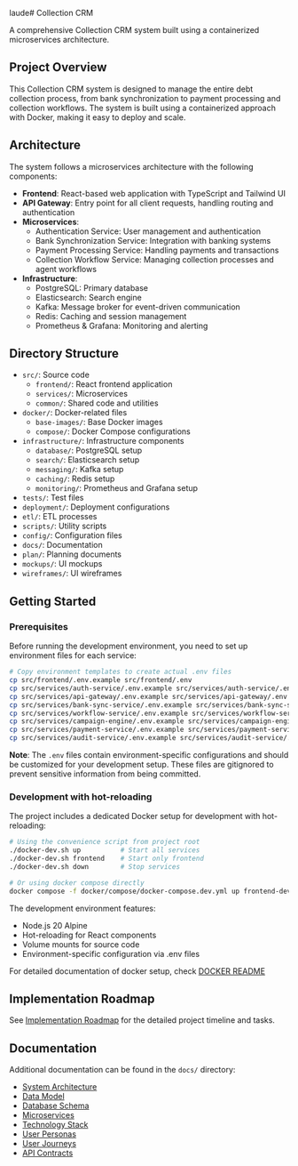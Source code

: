 laude# Collection CRM

A comprehensive Collection CRM system built using a containerized microservices architecture.

## Project Overview

This Collection CRM system is designed to manage the entire debt collection process, from bank synchronization to payment processing and collection workflows. The system is built using a containerized approach with Docker, making it easy to deploy and scale.

## Architecture

The system follows a microservices architecture with the following components:

- **Frontend**: React-based web application with TypeScript and Tailwind UI
- **API Gateway**: Entry point for all client requests, handling routing and authentication
- **Microservices**:
  - Authentication Service: User management and authentication
  - Bank Synchronization Service: Integration with banking systems
  - Payment Processing Service: Handling payments and transactions
  - Collection Workflow Service: Managing collection processes and agent workflows
- **Infrastructure**:
  - PostgreSQL: Primary database
  - Elasticsearch: Search engine
  - Kafka: Message broker for event-driven communication
  - Redis: Caching and session management
  - Prometheus & Grafana: Monitoring and alerting

## Directory Structure

- `src/`: Source code
  - `frontend/`: React frontend application
  - `services/`: Microservices
  - `common/`: Shared code and utilities
- `docker/`: Docker-related files
  - `base-images/`: Base Docker images
  - `compose/`: Docker Compose configurations
- `infrastructure/`: Infrastructure components
  - `database/`: PostgreSQL setup
  - `search/`: Elasticsearch setup
  - `messaging/`: Kafka setup
  - `caching/`: Redis setup
  - `monitoring/`: Prometheus and Grafana setup
- `tests/`: Test files
- `deployment/`: Deployment configurations
- `etl/`: ETL processes
- `scripts/`: Utility scripts
- `config/`: Configuration files
- `docs/`: Documentation
- `plan/`: Planning documents
- `mockups/`: UI mockups
- `wireframes/`: UI wireframes

## Getting Started

### Prerequisites

Before running the development environment, you need to set up environment files for each service:

```bash
# Copy environment templates to create actual .env files
cp src/frontend/.env.example src/frontend/.env
cp src/services/auth-service/.env.example src/services/auth-service/.env
cp src/services/api-gateway/.env.example src/services/api-gateway/.env
cp src/services/bank-sync-service/.env.example src/services/bank-sync-service/.env
cp src/services/workflow-service/.env.example src/services/workflow-service/.env
cp src/services/campaign-engine/.env.example src/services/campaign-engine/.env
cp src/services/payment-service/.env.example src/services/payment-service/.env
cp src/services/audit-service/.env.example src/services/audit-service/.env
```

**Note**: The `.env` files contain environment-specific configurations and should be customized for your development setup. These files are gitignored to prevent sensitive information from being committed.

### Development with hot-reloading

The project includes a dedicated Docker setup for development with hot-reloading:

```bash
# Using the convenience script from project root
./docker-dev.sh up          # Start all services
./docker-dev.sh frontend    # Start only frontend
./docker-dev.sh down        # Stop services

# Or using docker compose directly
docker compose -f docker/compose/docker-compose.dev.yml up frontend-dev
```
The development environment features:
- Node.js 20 Alpine
- Hot-reloading for React components
- Volume mounts for source code
- Environment-specific configuration via .env files

For detailed documentation of docker setup, check [DOCKER README](docker/README.md)

## Implementation Roadmap

See [Implementation Roadmap](plan/implementation-roadmap.md) for the detailed project timeline and tasks.

## Documentation

Additional documentation can be found in the `docs/` directory:

- [System Architecture](docs/system-architecture.md)
- [Data Model](docs/data-model.md)
- [Database Schema](docs/database/database-schema.md)
- [Microservices](docs/microservices.md)
- [Technology Stack](docs/technology-stack.md)
- [User Personas](docs/user-personas.md)
- [User Journeys](docs/user-journeys.md)
- [API Contracts](docs/api-contracts/README.md)